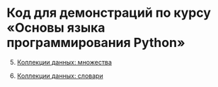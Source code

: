 # Код для демонстраций по курсу «Основы языка программирования Python»

5. [Коллекции данных: множества](https://github.com/netology-code/py-homeworks-basic/blob/py-74/сode/05_sets)

6. [Коллекции данных: словари](02_resources)
